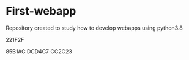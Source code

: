 # First-webapp
Repository created to study how to develop webapps using python3.8




221F2F
 
85B1AC
DCD4C7
CC2C23
